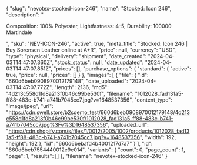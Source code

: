 {
  "slug": "nevotex-stocked-icon-246",
  "name": "Stocked: Icon 246",
  "description": "<p>Composition: 100% Polyester, Lightfastness: 4-5, Durability: 100000 Martindale</p>",
  "sku": "NEV-ICON-246",
  "active": true,
  "meta_title": "Stocked: Icon 246 | Buy Sorensen Leather online at A+R",
  "price": null,
  "currency": "USD",
  "type": "physical",
  "delivery": "shipment",
  "date_created": "2024-04-03T14:47:07.360Z",
  "stock_status": null,
  "date_updated": "2024-04-03T14:47:07.851Z",
  "prices": [],
  "purchase_options": {
    "standard": {
      "active": true,
      "price": null,
      "prices": []
    }
  },
  "images": [
    {
      "file": {
        "id": "660d6beb0908970012179148",
        "date_uploaded": "2024-04-03T14:47:07.772Z",
        "length": 2136,
        "md5": "4d213c558d1fd8a213f0b46c99be530f",
        "filename": "1012028_fad131a5-ff88-483c-b741-a741b7045cc7.jpg?v=1648537356",
        "content_type": "image/jpeg",
        "url": "https://cdn.swell.store/b2sdemo_test/660d6beb0908970012179148/4d213c558d1fd8a213f0b46c99be530f/1012028_fad131a5-ff88-483c-b741-a741b7045cc7.jpg%3Fv%3D1648537356",
        "uploaded_url": "https://cdn.shopify.com/s/files/1/0012/2005/1002/products/1012028_fad131a5-ff88-483c-b741-a741b7045cc7.jpg?v=1648537356",
        "width": 192,
        "height": 192
      },
      "id": "660d6bebafd4b4001217d7a7"
    }
  ],
  "id": "660d6beb7554440012e9e014",
  "variants": {
    "count": 0,
    "page_count": 1,
    "page": 1,
    "results": []
  },
  "filename": "nevotex-stocked-icon-246"
}